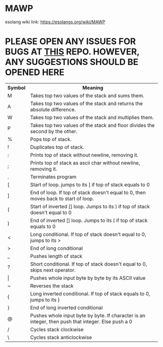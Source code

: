 # MAWP
esolang wiki link: https://esolangs.org/wiki/MAWP

# PLEASE OPEN ANY ISSUES FOR BUGS AT [THIS](https://github.com/8Dion8/8Dion8.github.io) REPO. HOWEVER, ANY SUGGESTIONS SHOULD BE OPENED HERE
<table>
            <tr>
                <th>Symbol</th>
                <th>Meaning</th>
            </tr>
            <tr>
                <td>M</td>
                <td>Takes top two values of the stack and sums them.</td>
            </tr>
            <tr>
                <td>A</td>
                <td>Takes top two values of the stack and returns the absolute difference.</td>
            </tr>
            <tr>
                <td>W</td>
                <td>Takes top two values of the stack and multiplies them.</td>
            </tr>
            <tr>
                <td>P</td>
                <td>Takes top two values of the stack and floor divides the second by the other.</td>
            </tr>
            <tr>
                <td>%</td>
                <td>Pops top of stack.</td>
            </tr>
            <tr>
                <td>!</td>
                <td>Duplicates top of stack.</td>
            </tr>
            <tr>
                <td>:</td>
                <td>Prints top of stack without newline, removing it.</td>
            </tr>
            <tr>
                <td>;</td>
                <td>Prints top of stack as ascii char without newline, removing it.</td>
            </tr>
            <tr>
                <td>.</td>
                <td>Terminates program</td>
            </tr>
            <tr>
                <td>[</td>
                <td>Start of loop. jumps to its ] if top of stack equals to 0</td>
            </tr>
            <tr>
                <td>]</td>
                <td>End of loop. If top of stack doesn't equal to 0, then moves back to start of loop.</td>
            </tr>
            <tr>
                <td>(</td>
                <td>Start of inverted [] loop. Jumps to its ) if top of stack doesn't equal to 0</td>
            </tr>
            <tr>
                <td>)</td>
                <td>End of inverted [] loop. Jumps to its ( if top of stack equals to 0</td>
            </tr>
            <tr>
                <td>
                    <</td>
                        <td>Long conditional. If top of stack doesn't equal to 0, jumps to its ></td>
            </tr>
            <tr>
                <td>></td>
                <td>End of long conditional</td>
            </tr>
            <tr>
                <td>_</td>
                <td>Pushes length of stack</td>
            </tr>
            <tr>
                <td>?</td>
                <td>Short conditional. If top of stack doesn't equal to 0, skips next operator.</td>
            </tr>
            <tr>
                <td>|</td>
                <td>Pushes whole input byte by byte by its ASCII value</td>
            </tr>
            <tr>
                <td>~</td>
                <td>Reverses the stack</td>
            </tr>
            <tr>
                <td>{</td>
                <td>Long inverted conditional. If top of stack equals to 0, jumps to its }</td>
            </tr>
            <tr>
                <td>}</td>
                <td>End of long inverted conditional</td>
            </tr>
            <tr>
                <td>@</td>
                <td>Pushes whole input byte by byte. If character is an integer, then push that integer. Else push a 0</td>
            </tr>
            <tr>
                <td>/</td>
                <td>Cycles stack clockwise</td>
            </tr>
            <tr>
                <td>\</td>
                <td>Cycles stack anticlockwise</td>
            </tr>
        </table>
